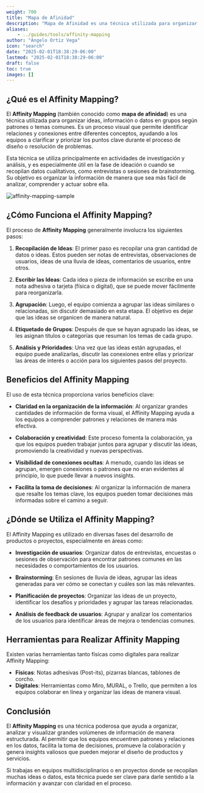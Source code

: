 ```yaml
---
weight: 700
title: "Mapa de Afinidad"
description: "Mapa de Afinidad es una técnica utilizada para organizar ideas, información o datos en grupos según patrones o temas comunes. Es un proceso visual que permite identificar relaciones y conexiones entre diferentes conceptos, ayudando a los equipos a clarificar y priorizar los puntos clave durante el proceso de diseño o resolución de problemas."
aliases:
    - ../guides/tools/affinity-mapping
author: "Angelo Ortiz Vega"
icon: "search"
date: "2025-02-01T18:38:29-06:00"
lastmod: "2025-02-01T18:38:29-06:00"
draft: false
toc: true
images: []
---
```



## ¿Qué es el Affinity Mapping?

El **Affinity Mapping** (también conocido como **mapa de afinidad**) es una técnica utilizada para organizar ideas, información o datos en grupos según patrones o temas comunes. Es un proceso visual que permite identificar relaciones y conexiones entre diferentes conceptos, ayudando a los equipos a clarificar y priorizar los puntos clave durante el proceso de diseño o resolución de problemas.

Esta técnica se utiliza principalmente en actividades de investigación y análisis, y es especialmente útil en la fase de ideación o cuando se recopilan datos cualitativos, como entrevistas o sesiones de brainstorming. Su objetivo es organizar la información de manera que sea más fácil de analizar, comprender y actuar sobre ella.

![affinity-mapping-sample](https://res.cloudinary.com/dek4evg4t/image/upload/v1738689136/ux-arc/affinity-mapping-sample.png)


## ¿Cómo Funciona el Affinity Mapping?

El proceso de **Affinity Mapping** generalmente involucra los siguientes pasos:

1. **Recopilación de Ideas**: El primer paso es recopilar una gran cantidad de datos o ideas. Estos pueden ser notas de entrevistas, observaciones de usuarios, ideas de una lluvia de ideas, comentarios de usuarios, entre otros.

2. **Escribir las Ideas**: Cada idea o pieza de información se escribe en una nota adhesiva o tarjeta (física o digital), que se puede mover fácilmente para reorganizarla.

3. **Agrupación**: Luego, el equipo comienza a agrupar las ideas similares o relacionadas, sin discutir demasiado en esta etapa. El objetivo es dejar que las ideas se organicen de manera natural.

4. **Etiquetado de Grupos**: Después de que se hayan agrupado las ideas, se les asignan títulos o categorías que resuman los temas de cada grupo.

5. **Análisis y Prioridades**: Una vez que las ideas están agrupadas, el equipo puede analizarlas, discutir las conexiones entre ellas y priorizar las áreas de interés o acción para los siguientes pasos del proyecto.

## Beneficios del Affinity Mapping
El uso de esta técnica proporciona varios beneficios clave:

- **Claridad en la organización de la información**: Al organizar grandes cantidades de información de forma visual, el Affinity Mapping ayuda a los equipos a comprender patrones y relaciones de manera más efectiva.
  
- **Colaboración y creatividad**: Este proceso fomenta la colaboración, ya que los equipos pueden trabajar juntos para agrupar y discutir las ideas, promoviendo la creatividad y nuevas perspectivas.

- **Visibilidad de conexiones ocultas**: A menudo, cuando las ideas se agrupan, emergen conexiones o patrones que no eran evidentes al principio, lo que puede llevar a nuevos insights.

- **Facilita la toma de decisiones**: Al organizar la información de manera que resalte los temas clave, los equipos pueden tomar decisiones más informadas sobre el camino a seguir.

## ¿Dónde se Utiliza el Affinity Mapping?
El Affinity Mapping es utilizado en diversas fases del desarrollo de productos o proyectos, especialmente en áreas como:

- **Investigación de usuarios**: Organizar datos de entrevistas, encuestas o sesiones de observación para encontrar patrones comunes en las necesidades o comportamientos de los usuarios.
  
- **Brainstorming**: En sesiones de lluvia de ideas, agrupar las ideas generadas para ver cómo se conectan y cuáles son las más relevantes.

- **Planificación de proyectos**: Organizar las ideas de un proyecto, identificar los desafíos y prioridades y agrupar las tareas relacionadas.

- **Análisis de feedback de usuarios**: Agrupar y analizar los comentarios de los usuarios para identificar áreas de mejora o tendencias comunes.

## Herramientas para Realizar Affinity Mapping
Existen varias herramientas tanto físicas como digitales para realizar Affinity Mapping:

- **Físicas**: Notas adhesivas (Post-its), pizarras blancas, tablones de corcho.
- **Digitales**: Herramientas como Miro, MURAL, o Trello, que permiten a los equipos colaborar en línea y organizar las ideas de manera visual.

## Conclusión

El **Affinity Mapping** es una técnica poderosa que ayuda a organizar, analizar y visualizar grandes volúmenes de información de manera estructurada. Al permitir que los equipos encuentren patrones y relaciones en los datos, facilita la toma de decisiones, promueve la colaboración y genera insights valiosos que pueden mejorar el diseño de productos y servicios.

Si trabajas en equipos multidisciplinarios o en proyectos donde se recopilan muchas ideas o datos, esta técnica puede ser clave para darle sentido a la información y avanzar con claridad en el proceso.

